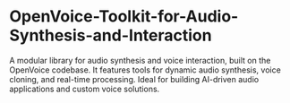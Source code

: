 # OpenVoice-Toolkit-for-Audio-Synthesis-and-Interaction
A modular library for audio synthesis and voice interaction, built on the OpenVoice codebase. It features tools for dynamic audio synthesis, voice cloning, and real-time processing. Ideal for building AI-driven audio applications and custom voice solutions.
